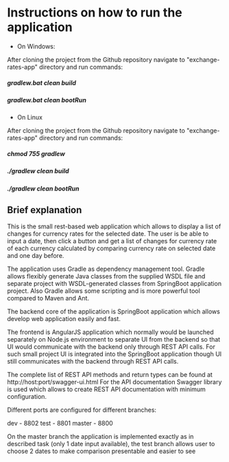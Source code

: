 # Instructions on how to run the application

- On Windows:

After cloning the project from the Github repository navigate to "exchange-rates-app" directory and run commands:

##### gradlew.bat clean build
##### gradlew.bat clean bootRun

- On Linux

After cloning the project from the Github repository navigate to "exchange-rates-app" directory and run commands:

##### chmod 755 gradlew
##### ./gradlew clean build
##### ./gradlew clean bootRun


## Brief explanation

This is the small rest-based web application which allows to display a list of changes for currency rates for the selected date. The user is be able to input a date, then click a button and get a list of changes for currency rate of each currency calculated by comparing currency rate on selected date and one day before.

The application uses Gradle as dependency management tool. Gradle allows flexibly generate Java classes from the supplied WSDL file and separate project with WSDL-generated classes from SpringBoot application project. 
Also Gradle allows some scripting and is more powerful tool compared to Maven and Ant.

The backend core of the application is SpringBoot application which allows develop web application easily and fast.

The frontend is AngularJS application which normally would be launched separately on Node.js environment to separate UI from the backend so that UI would communicate with the backend only through REST API calls.
For such small project UI is integrated into the SpringBoot application though UI still communicates with the backend through REST API calls.

The complete list of REST API methods and return types can be found at http://host:port/swagger-ui.html
For the API documentation Swagger library is used which allows to create REST API documentation with minimum configuration.

Different ports are configured for different branches:

dev -    8802
test -   8801
master - 8800

On the master branch the application is implemented exactly as in described task (only 1 date input available), the test branch allows user to choose 2 dates to make comparison presentable and easier to see
